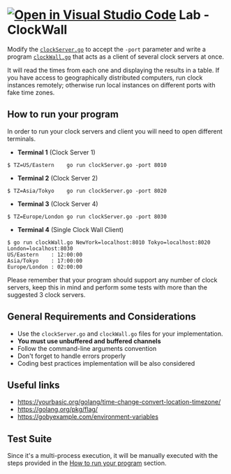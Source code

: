 [![Open in Visual Studio Code](https://classroom.github.com/assets/open-in-vscode-c66648af7eb3fe8bc4f294546bfd86ef473780cde1dea487d3c4ff354943c9ae.svg)](https://classroom.github.com/online_ide?assignment_repo_id=7832180&assignment_repo_type=AssignmentRepo)
Lab - ClockWall
===============

Modify the [`clockServer.go`](./clockServer.go) to accept the `-port` parameter
and write a program [`clockWall.go`](clockWall.go) that acts as a client
of several clock servers at once.

It will read the times from each one and displaying the results in a
table. If you have access to geographically distributed computers,
run clock instances remotely; otherwise run local instances on different
ports with fake time zones.


How to run your program
-----------------------

In order to run your clock servers and client you will need to open different terminals.

- **Terminal 1** (Clock Server 1)
```
$ TZ=US/Eastern    go run clockServer.go -port 8010
```

- **Terminal 2** (Clock Server 2)
```
$ TZ=Asia/Tokyo    go run clockServer.go -port 8020
```

- **Terminal 3** (Clock Server 4)
```
$ TZ=Europe/London go run clockServer.go -port 8030
```

- **Terminal 4** (Single Clock Wall Client)
```
$ go run clockWall.go NewYork=localhost:8010 Tokyo=localhost:8020 London=localhost:8030
US/Eastern    : 12:00:00
Asia/Tokyo    : 17:00:00
Europe/London : 02:00:00
```

Please remember that your program should support any number of clock
servers, keep this in mind and perform some tests with more than the
suggested 3 clock servers.

General Requirements and Considerations
---------------------------------------
- Use the `clockServer.go` and `clockWall.go` files for your implementation.
- **You must use unbuffered and buffered channels**
- Follow the command-line arguments convention
- Don't forget to handle errors properly
- Coding best practices implementation will be also considered

Useful links
------------
- https://yourbasic.org/golang/time-change-convert-location-timezone/
- https://golang.org/pkg/flag/
- https://gobyexample.com/environment-variables


Test Suite
----------

Since it's a multi-process execution, it will be manually executed
with the steps provided in the [How to run your
program](#how-to-run-your-program) section.
